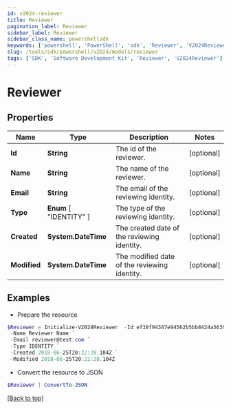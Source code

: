 ```yaml
---
id: v2024-reviewer
title: Reviewer
pagination_label: Reviewer
sidebar_label: Reviewer
sidebar_class_name: powershellsdk
keywords: ['powershell', 'PowerShell', 'sdk', 'Reviewer', 'V2024Reviewer']
slug: /tools/sdk/powershell/v2024/models/reviewer
tags: ['SDK', 'Software Development Kit', 'Reviewer', 'V2024Reviewer']
---
```


# Reviewer

## Properties

| Name | Type | Description | Notes |
| --- | --- | --- | --- |
| **Id** | **String** | The id of the reviewer. | [optional] |
| **Name** | **String** | The name of the reviewer. | [optional] |
| **Email** | **String** | The email of the reviewing identity. | [optional] |
| **Type** | **Enum** [ "IDENTITY" ] | The type of the reviewing identity. | [optional] |
| **Created** | **System.DateTime** | The created date of the reviewing identity. | [optional] |
| **Modified** | **System.DateTime** | The modified date of the reviewing identity. | [optional] |

## Examples

- Prepare the resource

```powershell
$Reviewer = Initialize-V2024Reviewer  -Id ef38f94347e94562b5bb8424a56397d8 `
 -Name Reviewer Name `
 -Email reviewer@test.com `
 -Type IDENTITY `
 -Created 2018-06-25T20:22:28.104Z `
 -Modified 2018-06-25T20:22:28.104Z
```

- Convert the resource to JSON

```powershell
$Reviewer | ConvertTo-JSON
```

[[Back to top]](#)
